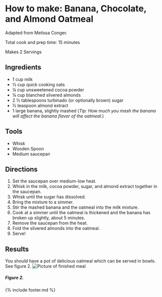 # How to make: Banana, Chocolate, and Almond Oatmeal

Adapted from Melissa Conger.

Total cook and prep time: 15 minutes

Makes 2 Servings

## Ingredients

- 1 cup milk
- ½ cup quick cooking oats
- ¼ cup unsweetened cocoa powder
- ¼ cup blanched slivered almonds
- 2 ½ tablespoons turbinado (or optionally brown) sugar
- ½ teaspoon almond extract
- 1 large banana, slightly mashed (_Tip: How much you mash the banana will affect the banana flavor of the oatmeal._)

## Tools

- Whisk
- Wooden Spoon
- Medium saucepan

## Directions

1. Set the saucepan over medium-low heat.
1. Whisk in the milk, cocoa powder, sugar, and almond extract together in the saucepan.
1. Whisk until the sugar has dissolved.
1. Bring the mixture to a simmer.
1. Stir the mashed banana and the oatmeal into the milk mixture.
1. Cook at a simmer until the oatmeal is thickened and the banana has broken up slightly, about 5 minutes.
1. Remove the saucepan from the heat.
1. Fold the slivered almonds into the oatmeal.
1. Serve!

## Results

You should have a pot of delicious oatmeal which can be served in bowls.
See figure 2.
![Picture of finished meal](/images/media/picture2.jpg)

##### Figure 2.

{% include footer.md %}
